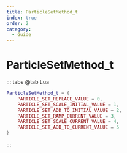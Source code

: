 ```yaml
---
title: ParticleSetMethod_t
index: true
order: 2
category:
  - Guide
---
```


# ParticleSetMethod_t
::: tabs
@tab Lua
```lua
ParticleSetMethod_t = {
    PARTICLE_SET_REPLACE_VALUE = 0,
    PARTICLE_SET_SCALE_INITIAL_VALUE = 1,
    PARTICLE_SET_ADD_TO_INITIAL_VALUE = 2,
    PARTICLE_SET_RAMP_CURRENT_VALUE = 3,
    PARTICLE_SET_SCALE_CURRENT_VALUE = 4,
    PARTICLE_SET_ADD_TO_CURRENT_VALUE = 5
}
```
:::